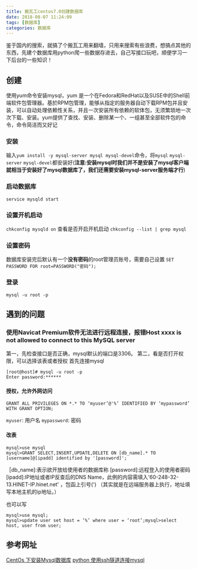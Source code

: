 ```yaml
---
title: 搬瓦工centos7.0创建数据库
date: 2018-08-07 11:24:09
tags: [数据库]
categories: 数据库
---
```


鉴于国内的搜索，就搞了个搬瓦工用来翻墙，只用来搜索有些浪费，想搞点其他的东西，先建个数据库用python爬一些数据存进去，自己写接口玩吧，顺便学习一下后台的一些知识！

## 创建
使用yum命令安装mysql，yum 是一个在Fedora和RedHat以及SUSE中的Shell前端软件包管理器。基於RPM包管理，能够从指定的服务器自动下载RPM包并且安装，可以自动处理依赖性关系，并且一次安装所有依赖的软体包，无须繁琐地一次次下载、安装。yum提供了查找、安装、删除某一个、一组甚至全部软件包的命令，命令简洁而又好记

### 安装
输入`yum install -y mysql-server mysql mysql-devel`命令，将`mysql` `mysql-server` `mysql-devel`都安装好(**注意:安装mysql时我们并不是安装了mysql客户端就相当于安装好了mysql数据库了，我们还需要安装mysql-server服务端才行**)
<!--more-->
### 启动数据库
`service mysqld start`

### 设置开机启动
`chkconfig mysqld on`
查看是否开启开机启动
`chkconfig --list | grep mysql`

### 设置密码
数据库安装完后默认有一个**没有密码**的root管理员账号，需要自己设置
`SET PASSWORD FOR root=PASSWORD("密码"); `

### 登录
`mysql -u root -p`

## 遇到的问题
### 使用Navicat Premium软件无法进行远程连接，报错Host xxxx is not allowed to connect to this MySQL server
第一，先检查接口是否正确，mysql默认的端口是3306。
第二，看是否打开权限，可以选择该表或者授权
首先连接mysql

```
[root@host]# mysql -u root -p
Enter password:******
```
#### 授权，允许外网访问

```
GRANT ALL PRIVILEGES ON *.* TO ‘myuser’@'%’ IDENTIFIED BY ‘mypassword’ WITH GRANT OPTION;
```
`myuser`: 用户名
`mypassword`: 密码

#### 改表

```
mysql>use mysql
mysql>GRANT SELECT,INSERT,UPDATE,DELETE ON [db_name].* TO [username]@[ipadd] identified by '[password]';
```
[username]:远程登入的使用者代码
［db_name]:表示欲开放给使用者的数据库称
[password]:远程登入的使用者密码
[ipadd]:IP地址或者IP反查后的DNS Name，此例的内容需填入'60-248-32-13.HINET-IP.hinet.net' ，包函上引号(')
（其实就是在远端服务器上执行，地址填写本地主机的ip地址。）

也可以写

```
mysql>use mysql;
mysql>update user set host = ‘%’ where user = ‘root’;mysql>select host, user from user;
```

## 参考网址
[CentOs 下安装Mysql数据库](https://www.jianshu.com/p/674f56b2fe56)
[python 使用ssh隧道连接mysql](https://blog.imdst.com/python-shi-yong-sshsui-dao-lian-jie-mysql/)


